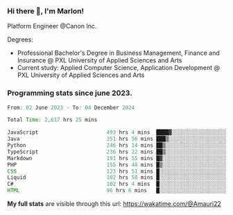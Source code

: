 
### Hi there 👋, I'm Marlon!

Platform Engineer @Canon Inc.

Degrees: 
- Professional Bachelor's Degree in Business Management, Finance and Insurance @ PXL University of Applied Sciences and Arts
- Current study: Applied Computer Science, Application Development @ PXL University of Applied Sciences and Arts

### Programming stats since june 2023.
<!--START_SECTION:waka-->

```java
From: 02 June 2023 - To: 04 December 2024

Total Time: 2,617 hrs 25 mins

JavaScript                      493 hrs 4 mins  ████▓░░░░░░░░░░░░░░░░░░░░   18.50 %
Java                            351 hrs 56 mins ███▒░░░░░░░░░░░░░░░░░░░░░   13.20 %
Python                          246 hrs 14 mins ██▒░░░░░░░░░░░░░░░░░░░░░░   09.24 %
TypeScript                      236 hrs 22 mins ██▒░░░░░░░░░░░░░░░░░░░░░░   08.87 %
Markdown                        191 hrs 55 mins █▓░░░░░░░░░░░░░░░░░░░░░░░   07.20 %
PHP                             155 hrs 48 mins █▒░░░░░░░░░░░░░░░░░░░░░░░   05.85 %
CSS                             123 hrs 51 mins █░░░░░░░░░░░░░░░░░░░░░░░░   04.65 %
Liquid                          102 hrs 58 mins █░░░░░░░░░░░░░░░░░░░░░░░░   03.86 %
C#                              102 hrs 4 mins  █░░░░░░░░░░░░░░░░░░░░░░░░   03.83 %
HTML                            96 hrs 6 mins   █░░░░░░░░░░░░░░░░░░░░░░░░   03.61 %
```

<!--END_SECTION:waka-->
**My full stats** are visible through this url: https://wakatime.com/@Amauri22
